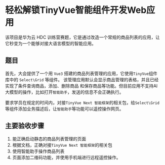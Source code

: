 # 轻松解锁TinyVue智能组件开发Web应用

该项目是华为云 HDC 训练营赛题，它是通过改造一个常规的商品列表的应用，让它秒变为一个能够对接大语言模型的智能应用。


## 题目

首先，大会提供了一个用 `Vue3` 搭建的商品列表管理的应用，它使用`TinyVue`组件库中的 `Select\Grid` 等组件。 该管理应用默认会显示商品管理的表格，并且已经实现了条件查询商品，添加、删除商品 和保存商品等功能。但目前应用不支持AI大模型的操作，比如打开`智能助手`，发送的信息不会正确执行。

要求学员在规定的时间内，对接`TinyVue Next 智能框架`的相关包，给`Select\Grid` 等组件添加业务描述后，让`智能助手`等功能可以遥控操作网页。


## 主要验收步骤

1. 能正确启动静态的商品列表管理的页面
2. 根据文档，正确对接`TinyVue Next 智能框架`的相关包
3. 使用智能助手操作商品列表
4. 页面添加二维码功能，并使用手机端进行远程遥控操作。